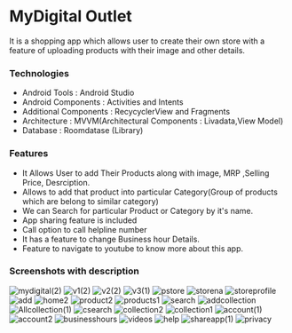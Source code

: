 # MyDigital Outlet

It is a shopping app which allows user to create their own store with a feature of uploading products with their image and other details.

### Technologies 
  *  Android Tools         : Android Studio
  *  Android Components    : Activities and Intents
  *  Additional Components : RecycyclerView and Fragments
  *  Architecture          : MVVM(Architectural Components : Livadata,View Model)
  * Database : Roomdatase (Library)
 
 ### Features
  * It Allows User to add Their Products along with image, MRP ,Selling Price, Desrciption.
  * Allows to add that product into particular Category(Group of products which are belong to similar category)
  * We can Search for particular Product or Category by it's name.
  * App sharing feature is included
  * Call option to call helpline number
  * It has a feature to change Business hour Details.
  * Feature to navigate to youtube to know more about this app.
 ### Screenshots with description

![mydigital(2)](https://user-images.githubusercontent.com/68853216/106366164-111c2700-6360-11eb-8caf-63cbd736f256.png)
![v1(2)](https://user-images.githubusercontent.com/68853216/106366180-24c78d80-6360-11eb-8fc2-1a95836977f1.png)
![v2(2)](https://user-images.githubusercontent.com/68853216/106366194-3ad54e00-6360-11eb-9b3e-cf819ce7a7a0.png)
![v3(1)](https://user-images.githubusercontent.com/68853216/106366212-57718600-6360-11eb-9b4d-7481f9390f1c.png)
![pstore](https://user-images.githubusercontent.com/68853216/106365242-34dc6e80-635a-11eb-9b3e-beb85bdc379e.png)
![storena](https://user-images.githubusercontent.com/68853216/106365294-a2889a80-635a-11eb-9c4d-48c329dd4db5.png)
![storeprofile](https://user-images.githubusercontent.com/68853216/106365338-ea0f2680-635a-11eb-98b5-1283f2f2c411.png)
![add](https://user-images.githubusercontent.com/68853216/106365616-c056ff00-635c-11eb-8609-14091411524f.png)
![home2](https://user-images.githubusercontent.com/68853216/106365678-0ad87b80-635d-11eb-8a0c-9613a68bdaa3.png)
![product2](https://user-images.githubusercontent.com/68853216/106365709-4bd09000-635d-11eb-8c3d-3c8bfdbdfa58.png)
![products1](https://user-images.githubusercontent.com/68853216/106365735-7d495b80-635d-11eb-86df-ac83168a12c0.png)
![search](https://user-images.githubusercontent.com/68853216/106365808-fc3e9400-635d-11eb-988b-2e0f796ea1e9.png)
![addcollection](https://user-images.githubusercontent.com/68853216/106365948-cb129380-635e-11eb-902e-8ea22e6c605f.png)
![Allcollection(1)](https://user-images.githubusercontent.com/68853216/106365833-1ed0ad00-635e-11eb-9d3f-119c77ccb330.png)
![csearch](https://user-images.githubusercontent.com/68853216/106365862-50e20f00-635e-11eb-8932-7631cfae1c15.png)
![collection2](https://user-images.githubusercontent.com/68853216/106365884-6a835680-635e-11eb-9d7f-9be91a2a073f.png)
![collection1](https://user-images.githubusercontent.com/68853216/106365902-82f37100-635e-11eb-9fe6-3d106f4a4c5e.png)
![account(1)](https://user-images.githubusercontent.com/68853216/106365911-9acaf500-635e-11eb-8fcf-60052aad395e.png)
![account2](https://user-images.githubusercontent.com/68853216/106365924-ac140180-635e-11eb-8f93-899945c1a419.png)
![businesshours](https://user-images.githubusercontent.com/68853216/106365979-06ad5d80-635f-11eb-8b6a-f67892d9a063.png)
![videos](https://user-images.githubusercontent.com/68853216/106366015-2e9cc100-635f-11eb-8bb0-3f2d937418ee.png)
![help](https://user-images.githubusercontent.com/68853216/106366055-6a378b00-635f-11eb-9d6f-5130b33dea30.png)
![shareapp(1)](https://user-images.githubusercontent.com/68853216/106366069-863b2c80-635f-11eb-96d1-6ebea43413fb.png)
![privacy](https://user-images.githubusercontent.com/68853216/106366107-b08cea00-635f-11eb-907c-6f278d25138f.png)




   
 


